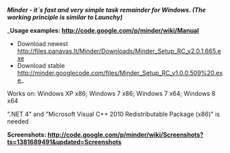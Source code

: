 _**Minder - it`s fast and very simple task remainder for Windows. (The working principle is similar to Launchy)**_

_**Usage examples: http://code.google.com/p/minder/wiki/Manual**

  * Download newest http://files.panavas.lt/Minder/Downloads/Minder_Setup_RC_v2.0.1.665.exe
  * Download stable http://minder.googlecode.com/files/Minder_Setup_RC_v1.0.0.509%20.exe_

Works on:
Windows XP x86;
Windows 7 x86;
Windows 7 x64;
Windows 8 x64

".NET 4" and "Microsoft Visual C++ 2010 Redistributable Package (x86)" is needed

**Screenshots: http://code.google.com/p/minder/wiki/Screenshots?ts=1381689491&updated=Screenshots**

